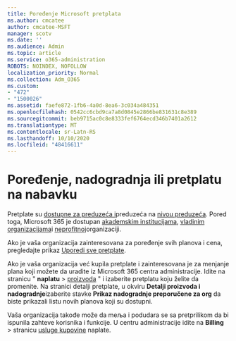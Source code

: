 ```yaml
---
title: Poređenje Microsoft pretplata
ms.author: cmcatee
author: cmcatee-MSFT
manager: scotv
ms.date: ''
ms.audience: Admin
ms.topic: article
ms.service: o365-administration
ROBOTS: NOINDEX, NOFOLLOW
localization_priority: Normal
ms.collection: Adm_O365
ms.custom:
- "472"
- "1500026"
ms.assetid: faefe872-1fb6-4a0d-8ea6-3c034a484351
ms.openlocfilehash: 0542cc6cbd9ca7a8d0845e2866be831631c8e389
ms.sourcegitcommit: beb9715ac0c8e8333fef6764ecd346b7401a2612
ms.translationtype: MT
ms.contentlocale: sr-Latn-RS
ms.lasthandoff: 10/10/2020
ms.locfileid: "48416611"
---
```

# <a name="compare-upgrade-or-purchase-subscriptions"></a>Poređenje, nadogradnja ili pretplatu na nabavku
  
Pretplate su [dostupne za preduzeća i](https://www.microsoft.com/microsoft-365/business/compare-all-microsoft-365-business-products?tab=2&rtc=1)preduzeća na [nivou preduzeća](https://www.microsoft.com/microsoft-365/enterprise/compare-office-365-plans?rtc=1). Pored toga, Microsoft 365 je dostupan [akademskim institucijama](https://www.microsoft.com/microsoft-365/academic/compare-office-365-education-plans?rtc=1&activetab=tab%3aprimaryr1), [vladinim organizacijama](https://www.microsoft.com/microsoft-365/government/compare-office-365-government-plans?rtc=1)i [neprofitnoj](https://www.microsoft.com/microsoft-365/nonprofit/office-365-nonprofit-plans-and-pricing?&rtc=1&activetab=tab%3aprimaryr1)organizaciji.
  
Ako je vaša organizacija zainteresovana za poređenje svih planova i cena, pregledajte prikaz [Uporedi sve pretplate](https://www.microsoft.com/microsoft-365/enterprise/compare-office-365-plans?rtc=1).
  
Ako je vaša organizacija već kupila pretplate i zainteresovana je za menjanje plana koji možete da uradite iz Microsoft 365 centra administracije. Idite na stranicu " **naplatu** \> [proizvoda](https://go.microsoft.com/fwlink/p/?linkid=842054) " i izaberite pretplatu koju želite da promenite. Na stranici detalji pretplate, u okviru **Detalji proizvoda i nadogradnje**izaberite stavke **Prikaz nadogradnje preporučene za org** da biste prikazali listu novih planova koji su dostupni.
  
Vaša organizacija takođe može da meљa i podudara se sa pretprilikom da bi ispunila zahteve korisnika i funkcije. U centru administracije idite na **Billing** \> stranicu [usluge kupovine](https://go.microsoft.com/fwlink/p/?linkid=868433) naplate. 